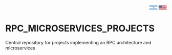 <p align="right">
  <img src="doc/assets/img/arg-flag.jpg" width="5%" height="5%" />
  <img src="doc/assets/img/eeuu-flag.jpg" width="5%" height="5%" />
</p>

# RPC_MICROSERVICES_PROJECTS
Central repository for projects implementing an RPC architecture and microservices
